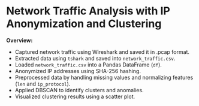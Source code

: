 # Network Traffic Analysis with IP Anonymization and Clustering

**Overview:**
- Captured network traffic using Wireshark and saved it in .pcap format.
- Extracted data using `tshark` and saved into `network_traffic.csv`.
- Loaded `network_traffic.csv` into a Pandas DataFrame (`df`).
- Anonymized IP addresses using SHA-256 hashing.
- Preprocessed data by handling missing values and normalizing features (`len` and `ip_protocol`).
- Applied DBSCAN to identify clusters and anomalies.
- Visualized clustering results using a scatter plot.

